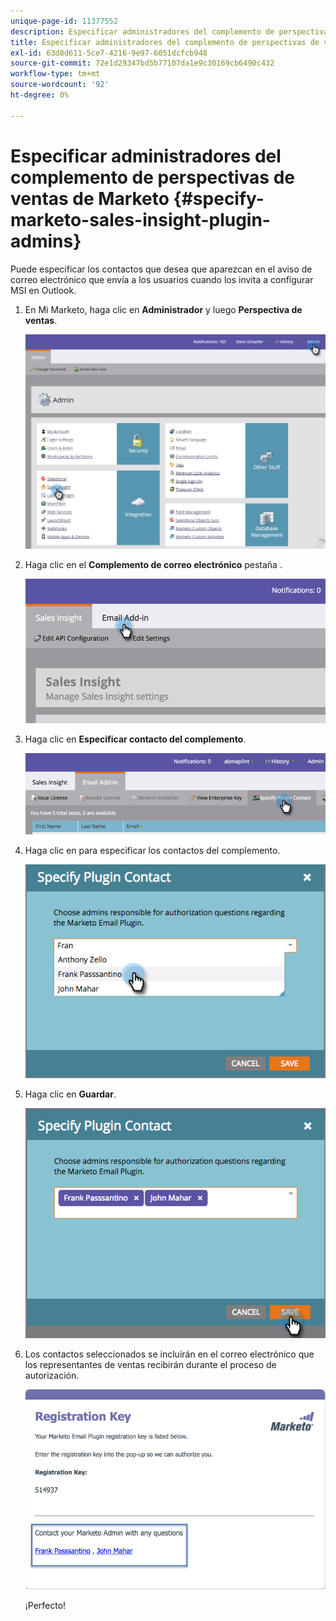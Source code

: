 ```yaml
---
unique-page-id: 11377552
description: Especificar administradores del complemento de perspectivas de ventas de Marketo - Documentos de Marketo - Documentación del producto
title: Especificar administradores del complemento de perspectivas de ventas de Marketo
exl-id: 63d8d611-5ce7-4216-9e97-6051dcfcb948
source-git-commit: 72e1d29347bd5b77107da1e9c30169cb6490c432
workflow-type: tm+mt
source-wordcount: '92'
ht-degree: 0%

---
```


# Especificar administradores del complemento de perspectivas de ventas de Marketo {#specify-marketo-sales-insight-plugin-admins}

Puede especificar los contactos que desea que aparezcan en el aviso de correo electrónico que envía a los usuarios cuando los invita a configurar MSI en Outlook.

1. En Mi Marketo, haga clic en **Administrador** y luego **Perspectiva de ventas**.

   ![](assets/image2016-7-25-14-3a12-3a59.png)

1. Haga clic en el **Complemento de correo electrónico** pestaña .

   ![](assets/image2016-7-25-14-3a2-3a53.png)

1. Haga clic en **Especificar contacto del complemento**.

   ![](assets/image2016-7-25-14-3a7-3a27.png)

1. Haga clic en para especificar los contactos del complemento.

   ![](assets/image2016-8-25-11-3a21-3a38.png)

1. Haga clic en **Guardar**.

   ![](assets/image2016-8-25-11-3a17-3a7.png)

1. Los contactos seleccionados se incluirán en el correo electrónico que los representantes de ventas recibirán durante el proceso de autorización.

   ![](assets/image2016-8-25-11-3a33-3a33.png)

   ¡Perfecto!
